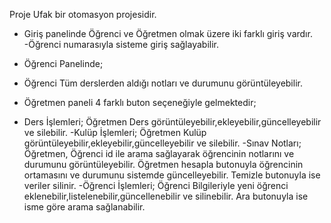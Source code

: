 Proje Ufak bir otomasyon projesidir.
* Giriş panelinde Öğrenci ve Öğretmen olmak üzere iki farklı giriş vardır.
-Öğrenci numarasıyla sisteme giriş sağlayabilir.

* Öğrenci Panelinde;
- Öğrenci Tüm derslerden aldığı notları ve durumunu görüntüleyebilir.

* Öğretmen paneli 4 farklı buton seçeneğiyle gelmektedir;
- Ders İşlemleri; 
Öğretmen Ders görüntüleyebilir,ekleyebilir,güncelleyebilir ve silebilir.
-Kulüp İşlemleri;
Öğretmen Kulüp görüntüleyebilir,ekleyebilir,güncelleyebilir ve silebilir.
-Sınav Notları;
Öğretmen, Öğrenci id ile arama sağlayarak öğrencinin notlarını ve durumunu görüntüleyebilir. Öğretmen hesapla butonuyla öğrencinin ortamasını ve durumunu sistemde güncelleyebilir.
Temizle butonuyla ise veriler silinir.
-Öğrenci İşlemleri;
Öğrenci Bilgileriyle yeni öğrenci eklenebilir,listelenebilir,güncellenebilir ve silinebilir. Ara butonuyla ise isme göre arama sağlanabilir.
